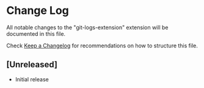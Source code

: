 # Change Log

All notable changes to the "git-logs-extension" extension will be documented in this file.

Check [Keep a Changelog](http://keepachangelog.com/) for recommendations on how to structure this file.

## [Unreleased]

- Initial release